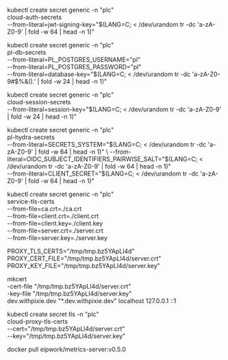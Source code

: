 kubectl create secret generic -n "plc" \
  cloud-auth-secrets \
  --from-literal=jwt-signing-key="$(LANG=C; < /dev/urandom tr -dc 'a-zA-Z0-9' | fold -w 64 | head -n 1)"

kubectl create secret generic -n "plc" \
  pl-db-secrets \
  --from-literal=PL_POSTGRES_USERNAME="pl" \
  --from-literal=PL_POSTGRES_PASSWORD="pl" \
  --from-literal=database-key="$(LANG=C; < /dev/urandom tr -dc 'a-zA-Z0-9#$%&().' | fold -w 24 | head -n 1)"

kubectl create secret generic -n "plc" \
  cloud-session-secrets \
  --from-literal=session-key="$(LANG=C; < /dev/urandom tr -dc 'a-zA-Z0-9' | fold -w 24 | head -n 1)"

kubectl create secret generic -n "plc" \
  pl-hydra-secrets \
  --from-literal=SECRETS_SYSTEM="$(LANG=C; < /dev/urandom tr -dc 'a-zA-Z0-9' | fold -w 64 | head -n 1)" \
  --from-literal=OIDC_SUBJECT_IDENTIFIERS_PAIRWISE_SALT="$(LANG=C; < /dev/urandom tr -dc 'a-zA-Z0-9' | fold -w 64 | head -n 1)" \
  --from-literal=CLIENT_SECRET="$(LANG=C; < /dev/urandom tr -dc 'a-zA-Z0-9' | fold -w 64 | head -n 1)"  


kubectl create secret generic -n "plc" \
  service-tls-certs \
  --from-file=ca.crt=./ca.crt \
  --from-file=client.crt=./client.crt \
  --from-file=client.key=./client.key \
  --from-file=server.crt=./server.crt \
  --from-file=server.key=./server.key


PROXY_TLS_CERTS="/tmp/tmp.bz5YApLl4d"
PROXY_CERT_FILE="/tmp/tmp.bz5YApLl4d/server.crt"
PROXY_KEY_FILE="/tmp/tmp.bz5YApLl4d/server.key"

mkcert \
  -cert-file "/tmp/tmp.bz5YApLl4d/server.crt" \
  -key-file "/tmp/tmp.bz5YApLl4d/server.key" \
  dev.withpixie.dev "*.dev.withpixie.dev" localhost 127.0.0.1 ::1

kubectl create secret tls -n "plc" \
  cloud-proxy-tls-certs \
  --cert="/tmp/tmp.bz5YApLl4d/server.crt" \
  --key="/tmp/tmp.bz5YApLl4d/server.key"


  docker pull eipwork/metrics-server:v0.5.0